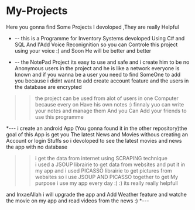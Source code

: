 # My-Projects
Here you gonna find Some Projects I devoloped ,They are really Helpful
 * -- this is a Programme for Inventory Systems 
devoloped Using C# and SQL And I'Add Voice Reconignition 
so you can Controle this project using your voice :) 
and Soon He will be better and better 

* --  the NotePad Project its easy to use and safe and i create him to be no Anonymous users in the project 
and he is like a network everyone is known 
and if you wanna be a user you need to find SomeOne to add you 
because i didnt want to add create account feature
and the users in the database are encrypted 
>> the project can be used from alot of users in one Computer because every on Have his own notes :)
finnaly yuo can write your notes and manage them And you Can Add your friends to use this programme 

*--- i create an android App (You gonna found it in the other repository)the goal of this App is get you The latest News and Movies
withous creating an Account or login Stuffs 
so i devoloped to see the latest movies and news
the app with no database 
>> i get the data from internet using SCRAPING technique \
i used a JSOUP librairie to get data from websites and put it in my app
and i used PICASSO librairie to get pictures from websites 
so i use JSOUP AND PICASSO together to get My purpose 
i use my app every day :) :) its really really helpfull

and InxaeAllah i will upgrade the app and Add Weather feature and watche the movie on my app and read videos from the news :)
*---
